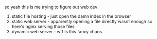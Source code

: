 so yeah this is me trying to figure out web dev:

1. static file hosting - just open the damn index in the browser
2. static web server - apparently opening a file directly wasnt enough so here's nginx serving those files 
3. dynamic web server - wtf is this fancy chaos